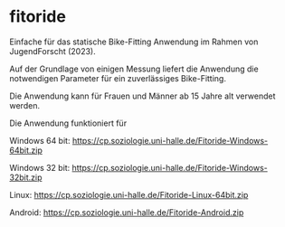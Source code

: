 # fitoride
Einfache für das statische Bike-Fitting Anwendung im Rahmen von JugendForscht (2023). 

Auf der Grundlage von einigen Messung liefert die Anwendung die notwendigen Parameter für ein zuverlässiges Bike-Fitting.

Die Anwendung kann für Frauen und Männer ab 15 Jahre alt verwendet werden. 

Die Anwendung funktioniert für 

Windows 64 bit: https://cp.soziologie.uni-halle.de/Fitoride-Windows-64bit.zip 

Windows 32 bit: https://cp.soziologie.uni-halle.de/Fitoride-Windows-32bit.zip

Linux: https://cp.soziologie.uni-halle.de/Fitoride-Linux-64bit.zip 

Android: https://cp.soziologie.uni-halle.de/Fitoride-Android.zip 
